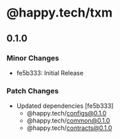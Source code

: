 # @happy.tech/txm

## 0.1.0

### Minor Changes

- fe5b333: Initial Release

### Patch Changes

- Updated dependencies [fe5b333]
  - @happy.tech/configs@0.1.0
  - @happy.tech/common@0.1.0
  - @happy.tech/contracts@0.1.0
